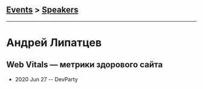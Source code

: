 ## [Events](../README.md) > [Speakers](../speakers.md)
---

# Андрей Липатцев

## Web Vitals — метрики здорового сайта
- 2020 Jun 27 -- DevParty    
